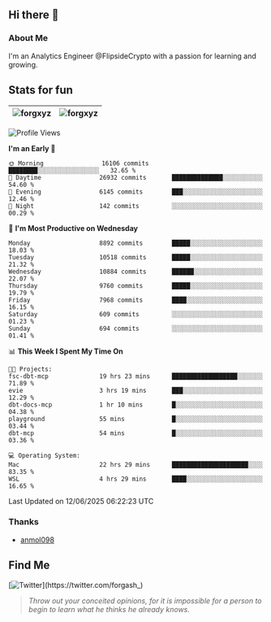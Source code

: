 ## Hi there 👋

### About Me

I'm an Analytics Engineer @FlipsideCrypto with a passion for learning and growing.
  
## Stats for fun

| <img align="center" src="https://github-readme-streak-stats.herokuapp.com/?user=forgxyz&theme=tokyonight" alt="forgxyz" /> | <img align="center" src="https://github-readme-stats.vercel.app/api?username=forgxyz&theme=tokyonight&show_icons=true" alt="forgxyz" /> |
| ------------- |------------- |


<!--START_SECTION:waka-->
![Profile Views](http://img.shields.io/badge/Profile%20Views-5-blue)

**I'm an Early 🐤** 

```text
🌞 Morning                16106 commits       ████████░░░░░░░░░░░░░░░░░   32.65 % 
🌆 Daytime                26932 commits       ██████████████░░░░░░░░░░░   54.60 % 
🌃 Evening                6145 commits        ███░░░░░░░░░░░░░░░░░░░░░░   12.46 % 
🌙 Night                  142 commits         ░░░░░░░░░░░░░░░░░░░░░░░░░   00.29 % 
```
📅 **I'm Most Productive on Wednesday** 

```text
Monday                   8892 commits        █████░░░░░░░░░░░░░░░░░░░░   18.03 % 
Tuesday                  10518 commits       █████░░░░░░░░░░░░░░░░░░░░   21.32 % 
Wednesday                10884 commits       ██████░░░░░░░░░░░░░░░░░░░   22.07 % 
Thursday                 9760 commits        █████░░░░░░░░░░░░░░░░░░░░   19.79 % 
Friday                   7968 commits        ████░░░░░░░░░░░░░░░░░░░░░   16.15 % 
Saturday                 609 commits         ░░░░░░░░░░░░░░░░░░░░░░░░░   01.23 % 
Sunday                   694 commits         ░░░░░░░░░░░░░░░░░░░░░░░░░   01.41 % 
```


📊 **This Week I Spent My Time On** 

```text
🐱‍💻 Projects: 
fsc-dbt-mcp              19 hrs 23 mins      ██████████████████░░░░░░░   71.89 % 
evie                     3 hrs 19 mins       ███░░░░░░░░░░░░░░░░░░░░░░   12.29 % 
dbt-docs-mcp             1 hr 10 mins        █░░░░░░░░░░░░░░░░░░░░░░░░   04.38 % 
playground               55 mins             █░░░░░░░░░░░░░░░░░░░░░░░░   03.44 % 
dbt-mcp                  54 mins             █░░░░░░░░░░░░░░░░░░░░░░░░   03.36 % 

💻 Operating System: 
Mac                      22 hrs 29 mins      █████████████████████░░░░   83.35 % 
WSL                      4 hrs 29 mins       ████░░░░░░░░░░░░░░░░░░░░░   16.65 % 
```


 Last Updated on 12/06/2025 06:22:23 UTC
<!--END_SECTION:waka-->

### Thanks
 - [anmol098](https://github.com/anmol098/waka-readme-stats/)
  
## Find Me
[![Twitter](https://img.shields.io/twitter/url/https/twitter.com/forgash_.svg?style=social&label=Follow%20%40forgash_)](https://twitter.com/forgash_)


> *Throw out your conceited opinions, for it is impossible for a person to begin to learn what he thinks he already knows.* 
